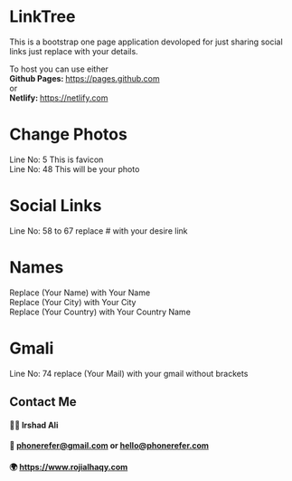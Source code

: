 # LinkTree
This is a bootstrap one page application devoloped for just sharing social links just replace with your
details.

To host you can use either<br>
<b>Github Pages: </b> https://pages.github.com
<br> or <br>
<b>Netlify: </b> https://netlify.com

# Change Photos
Line No: 5 This is favicon<br>
Line No: 48 This will be your photo

# Social Links
Line No: 58 to 67 replace # with your desire link

# Names
Replace (Your Name) with Your Name <br>
Replace (Your City) with Your City <br>
Replace (Your Country) with Your Country Name<br>

# Gmali
Line No: 74 replace (Your Mail) with your gmail without brackets 

## Contact Me
#### 👨‍💻 Irshad Ali<br>
#### 📝 phonerefer@gmail.com or hello@phonerefer.com<br>
#### 🌍 https://www.rojialhaqy.com

